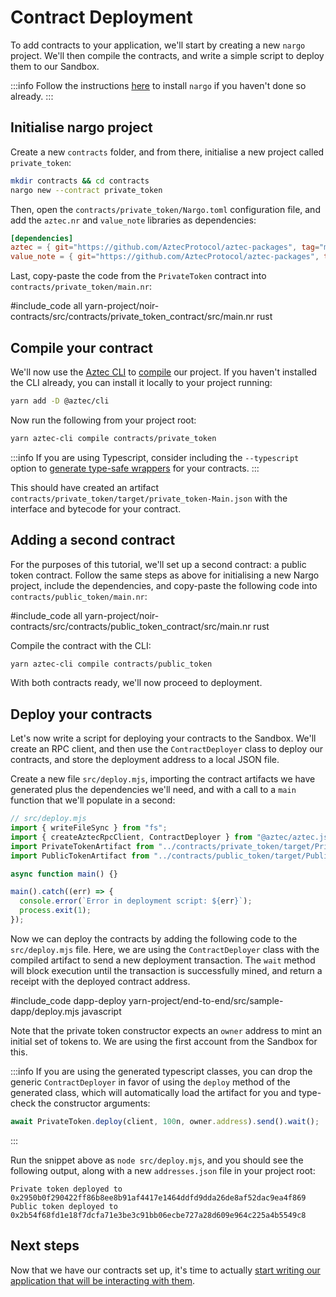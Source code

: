 # Contract Deployment

To add contracts to your application, we'll start by creating a new `nargo` project. We'll then compile the contracts, and write a simple script to deploy them to our Sandbox.

:::info
Follow the instructions [here](../../getting_started/noir_contracts.md) to install `nargo` if you haven't done so already.
:::

## Initialise nargo project

Create a new `contracts` folder, and from there, initialise a new project called `private_token`:

```sh
mkdir contracts && cd contracts
nargo new --contract private_token
```

Then, open the `contracts/private_token/Nargo.toml` configuration file, and add the `aztec.nr` and `value_note` libraries as dependencies:

```toml
[dependencies]
aztec = { git="https://github.com/AztecProtocol/aztec-packages", tag="master", directory="yarn-project/aztec-nr/aztec" }
value_note = { git="https://github.com/AztecProtocol/aztec-packages", tag="master", directory="yarn-project/aztec-nr/value-note" }
```

Last, copy-paste the code from the `PrivateToken` contract into `contracts/private_token/main.nr`:

#include_code all yarn-project/noir-contracts/src/contracts/private_token_contract/src/main.nr rust

## Compile your contract

We'll now use the [Aztec CLI](../../cli/main.md) to [compile](../../contracts/compiling.md) our project. If you haven't installed the CLI already, you can install it locally to your project running:

```sh
yarn add -D @aztec/cli
```

Now run the following from your project root:

```sh
yarn aztec-cli compile contracts/private_token
```

:::info
If you are using Typescript, consider including the `--typescript` option to [generate type-safe wrappers](../../contracts/compiling.md#typescript-interfaces) for your contracts.
:::

This should have created an artifact `contracts/private_token/target/private_token-Main.json` with the interface and bytecode for your contract.

## Adding a second contract

For the purposes of this tutorial, we'll set up a second contract: a public token contract. Follow the same steps as above for initialising a new Nargo project, include the dependencies, and copy-paste the following code into `contracts/public_token/main.nr`:

#include_code all yarn-project/noir-contracts/src/contracts/public_token_contract/src/main.nr rust

Compile the contract with the CLI:

```sh
yarn aztec-cli compile contracts/public_token
```

With both contracts ready, we'll now proceed to deployment.

## Deploy your contracts

Let's now write a script for deploying your contracts to the Sandbox. We'll create an RPC client, and then use the `ContractDeployer` class to deploy our contracts, and store the deployment address to a local JSON file.

Create a new file `src/deploy.mjs`, importing the contract artifacts we have generated plus the dependencies we'll need, and with a call to a `main` function that we'll populate in a second:

```js
// src/deploy.mjs
import { writeFileSync } from "fs";
import { createAztecRpcClient, ContractDeployer } from "@aztec/aztec.js";
import PrivateTokenArtifact from "../contracts/private_token/target/PrivateToken.json" assert { type: "json" };
import PublicTokenArtifact from "../contracts/public_token/target/PublicToken.json" assert { type: "json" };

async function main() {}

main().catch((err) => {
  console.error(`Error in deployment script: ${err}`);
  process.exit(1);
});
```

Now we can deploy the contracts by adding the following code to the `src/deploy.mjs` file. Here, we are using the `ContractDeployer` class with the compiled artifact to send a new deployment transaction. The `wait` method will block execution until the transaction is successfully mined, and return a receipt with the deployed contract address.

#include_code dapp-deploy yarn-project/end-to-end/src/sample-dapp/deploy.mjs javascript

Note that the private token constructor expects an `owner` address to mint an initial set of tokens to. We are using the first account from the Sandbox for this.

:::info
If you are using the generated typescript classes, you can drop the generic `ContractDeployer` in favor of using the `deploy` method of the generated class, which will automatically load the artifact for you and type-check the constructor arguments:

```typescript
await PrivateToken.deploy(client, 100n, owner.address).send().wait();
```

:::

Run the snippet above as `node src/deploy.mjs`, and you should see the following output, along with a new `addresses.json` file in your project root:

```text
Private token deployed to 0x2950b0f290422ff86b8ee8b91af4417e1464ddfd9dda26de8af52dac9ea4f869
Public token deployed to 0x2b54f68fd1e18f7dcfa71e3be3c91bb06ecbe727a28d609e964c225a4b5549c8
```

## Next steps

Now that we have our contracts set up, it's time to actually [start writing our application that will be interacting with them](./contract_interaction.md).
